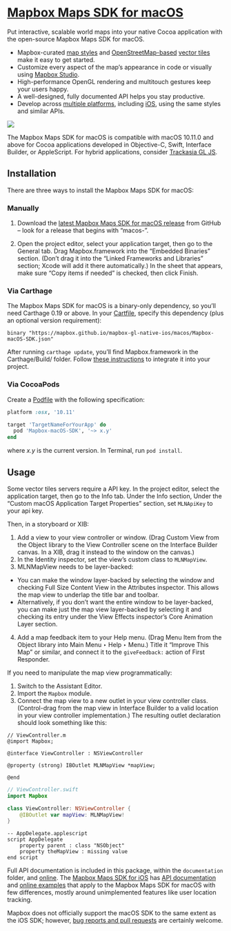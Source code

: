 # [Mapbox Maps SDK for macOS](https://github.com/mapbox/mapbox-gl-native-ios/tree/master/platform/macos/)

Put interactive, scalable world maps into your native Cocoa application with the open-source Mapbox Maps SDK for macOS.

* Mapbox-curated [map styles](https://www.mapbox.com/maps/) and [OpenStreetMap-based](https://www.mapbox.com/vector-tiles/mapbox-streets-v7/) [vector tiles](https://www.mapbox.com/vector-tiles/) make it easy to get started.
* Customize every aspect of the map’s appearance in code or visually using [Mapbox Studio](https://www.mapbox.com/mapbox-studio/).
* High-performance OpenGL rendering and multitouch gestures keep your users happy.
* A well-designed, fully documented API helps you stay productive.
* Develop across [multiple platforms](https://www.mapbox.com/maps/), including [iOS](https://docs.mapbox.com/ios/maps/), using the same styles and similar APIs.

![](https://raw.githubusercontent.com/mapbox/mapbox-gl-native-ios/master/platform/macos/docs/img/screenshot.jpg)

The Mapbox Maps SDK for macOS is compatible with macOS 10.11.0 and above for Cocoa applications developed in Objective-C, Swift, Interface Builder, or AppleScript. For hybrid applications, consider [Trackasia GL JS](https://www.mapbox.com/mapbox-gl-js/).

## Installation

There are three ways to install the Mapbox Maps SDK for macOS:

### Manually

1. Download the [latest Mapbox Maps SDK for macOS release](https://github.com/mapbox/mapbox-gl-native-ios/releases/) from GitHub – look for a release that begins with “macos-”.

1. Open the project editor, select your application target, then go to the General tab. Drag Mapbox.framework into the “Embedded Binaries” section. (Don’t drag it into the “Linked Frameworks and Libraries” section; Xcode will add it there automatically.) In the sheet that appears, make sure “Copy items if needed” is checked, then click Finish.

### Via Carthage

The Mapbox Maps SDK for macOS is a binary-only dependency, so you’ll need Carthage 0.19 or above. In your [Cartfile](https://github.com/Carthage/Carthage/blob/master/Documentation/Artifacts.md#binary-only-frameworks), specify this dependency (plus an optional version requirement):

```
binary "https://mapbox.github.io/mapbox-gl-native-ios/macos/Mapbox-macOS-SDK.json"
```

After running `carthage update`, you’ll find Mapbox.framework in the Carthage/Build/ folder. Follow [these instructions](https://github.com/Carthage/Carthage#if-youre-building-for-os-x) to integrate it into your project.

### Via CocoaPods

Create a [Podfile](https://guides.cocoapods.org/syntax/podfile.html) with the following specification:

```rb
platform :osx, '10.11'

target 'TargetNameForYourApp' do
  pod 'Mapbox-macOS-SDK', '~> x.y'
end
```

where _x.y_ is the current version. In Terminal, run `pod install`.

## Usage

Some vector tiles servers require a API key. In the project editor, select the application target, then go to the Info tab. Under the Info section, Under the “Custom macOS Application Target Properties” section, set `MLNApiKey` to your api key.

Then, in a storyboard or XIB:

1. Add a view to your view controller or window. (Drag Custom View from the Object library to the View Controller scene on the Interface Builder canvas. In a XIB, drag it instead to the window on the canvas.)
2. In the Identity inspector, set the view’s custom class to `MLNMapView`.
3. MLNMapView needs to be layer-backed:
  * You can make the window layer-backed by selecting the window and checking Full Size Content View in the Attributes inspector. This allows the map view to underlap the title bar and toolbar.
  * Alternatively, if you don’t want the entire window to be layer-backed, you can make just the map view layer-backed by selecting it and checking its entry under the View Effects inspector’s Core Animation Layer section.
4. Add a map feedback item to your Help menu. (Drag Menu Item from the Object library into Main Menu ‣ Help ‣ Menu.) Title it “Improve This Map” or similar, and connect it to the `giveFeedback:` action of First Responder.

If you need to manipulate the map view programmatically:

1. Switch to the Assistant Editor.
1. Import the `Mapbox` module.
1. Connect the map view to a new outlet in your view controller class. (Control-drag from the map view in Interface Builder to a valid location in your view controller implementation.) The resulting outlet declaration should look something like this:

```objc
// ViewController.m
@import Mapbox;

@interface ViewController : NSViewController

@property (strong) IBOutlet MLNMapView *mapView;

@end
```

```swift
// ViewController.swift
import Mapbox

class ViewController: NSViewController {
    @IBOutlet var mapView: MLNMapView!
}
```

```applescript
-- AppDelegate.applescript
script AppDelegate
    property parent : class "NSObject"
    property theMapView : missing value
end script
```

Full API documentation is included in this package, within the `documentation` folder, and [online](https://mapbox.github.io/mapbox-gl-native/macos/). The [Mapbox Maps SDK for iOS](https://docs.mapbox.com/ios/maps/) has [API documentation](https://docs.mapbox.com/ios/api/maps/) and [online examples](https://docs.mapbox.com/ios/maps/examples/) that apply to the Mapbox Maps SDK for macOS with few differences, mostly around unimplemented features like user location tracking.

Mapbox does not officially support the macOS SDK to the same extent as the iOS SDK; however, [bug reports and pull requests](https://github.com/mapbox/mapbox-gl-native-ios/issues/) are certainly welcome.
